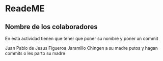 # ReadeME
## Nombre de los colaboradores
En esta actividad tienen que tener que poner su nombre y poner un commit

Juan Pablo de Jesus Figueroa Jaramillo
Chingen a su madre putos y hagan commits o les parto su madre

